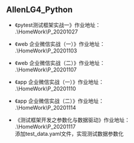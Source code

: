 ## AllenLG4_Python
- 《pytest测试框架实战一》作业地址：
<br>.\HomeWork\P_20201027<br/>     

- 《web 企业微信实战（一）》作业地址：
<br>.\HomeWork\P_20201103<br/>

- 《web 企业微信实战（二）》作业地址：
<br>.\HomeWork\P_20201107<br/>

- 《app 企业微信实战（一）》作业地址：
<br>.\HomeWork\P_20201110<br/>

- 《app 企业微信实战（二）》作业地址：
<br>.\HomeWork\P_20201114<br/>

- 《测试框架开发之参数化与数据驱动》作业地址：
<br>.\HomeWork\P_20201117
<br>添加test_data.yaml文件，实现测试数据参数化<br/>
